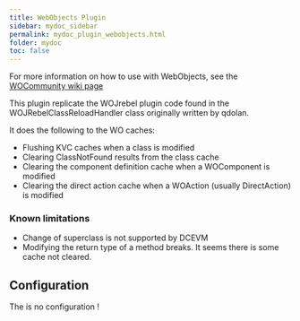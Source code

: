 ```yaml
---
title: WebObjects Plugin
sidebar: mydoc_sidebar
permalink: mydoc_plugin_webobjects.html
folder: mydoc
toc: false
---
```


For more information on how to use with WebObjects, see the [WOCommunity wiki page](https://wiki.wocommunity.org/display/WOL/Using+DCEVM+and+Hotswap+for+rapid+turnaround)

This plugin replicate the WOJrebel plugin code found in the WOJRebelClassReloadHandler class originally written by qdolan.

It does the following to the WO caches:

- Flushing KVC caches when a class is modified
- Clearing ClassNotFound results from the class cache
- Clearing the component definition cache when a WOComponent is modified
- Clearing the direct action cache when a WOAction (usually DirectAction) is modified

### Known limitations

- Change of superclass is not supported by DCEVM
- Modifying the return type of a method breaks. It seems there is some cache not cleared.

Configuration
-------------
The is no configuration !



